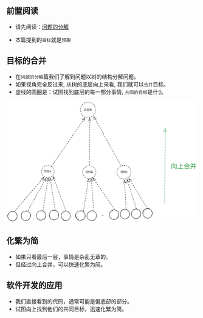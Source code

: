 ## 前置阅读

- 请先阅读：[问题的分解](./问题的分解.md)

- 本篇提到的`目标`就是`预期`

## 目标的合并

- 在`问题的分解`篇我们了解到问题以树的结构分解问题。
- 如果视角完全反过来, 从树的底层向上来看, 我们就可以`合并`目标。
- 虚线的圆圈是：试图找到底层的每一部分事情, `共同的目标`是什么

<img src="../images/merge.png" width="900">
 
## 化繁为简

- 如果只看最后一层，事情是杂乱无章的。
- 但经过向上合并，可以快速化繁为简。

## 软件开发的应用

- 我们直接看到的代码，通常可能是偏底部的部分。
- 试图向上找到他们的共同目标，迅速化繁为简。

